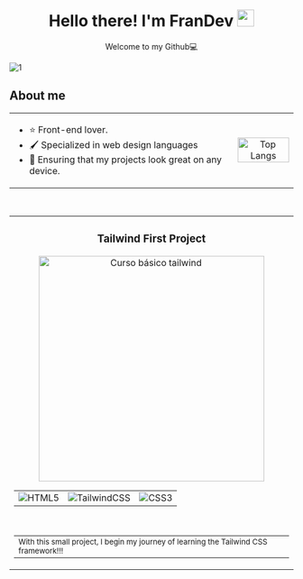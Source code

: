 <div align="center">
  <h1>Hello there! I'm FranDev <img src="https://raw.githubusercontent.com/MartinHeinz/MartinHeinz/master/wave.gif" width="30px"></h1>
  <p>Welcome to my Github💻</p>
</div>

![1](https://github.com/pacomariano28/pacomariano28/assets/65359485/7862714a-8612-4ae4-8b9f-0db028325a6b)
<!--![2](https://github.com/pacomariano28/pacomariano28/assets/65359485/ca1b6a8c-ba85-42ec-aed4-cb0ee658d306)-->


## About me
<table width="100" align="center">
  <tr>
    <td>
      <ul>
        <li>⭐ Front-end lover.</li>
        <li>🖌 Specialized in web design languages</li>
        <li>📲 Ensuring that my projects look great on any device.</li>
      </ul>
    </td>
    <td align="center">  
      <a href="https://github.com/pacomariano28">
          <img src="https://github-readme-stats.vercel.app/api/top-langs/?username=pacomariano28&layout=donut-vertical&theme=midnight-purple" width="100%" alt="Top Langs">
      </a>
    </td>
  </tr>
</table>

<br>

<table align="center">
  <tr>
  <td width="50%">
    <h3 align="center">Tailwind First Project</h3>
    <div align="center">
      <a href="https://github.com/pacomariano28/Primer-proyecto-TailwindCSS" target="_blank">
        <img src="https://vabadus.es/images/cache/imagen_nodo/images/articulos/64b524021adc5990918944.png" width="400" alt="Curso básico tailwind">
      </a>
      <br>
      <table>
        <td><img src="https://img.shields.io/badge/html5-%23E34F26.svg?style=for-the-badge&logo=html5&logoColor=white" alt="HTML5"></td>
        <td><img src="https://img.shields.io/badge/tailwindcss-%2338B2AC.svg?style=for-the-badge&logo=tailwind-css&logoColor=white" alt="TailwindCSS"></td>
        <td><img src="https://img.shields.io/badge/css3-%231572B6.svg?style=for-the-badge&logo=css3&logoColor=white" alt="CSS3"></td>
      </table>
      <br>
      <table>
        <td>
          <small>With this small project, I begin my journey of learning the Tailwind CSS framework!!!</small>
        </td>
      </table>
    </div>
  </td>
</table>


